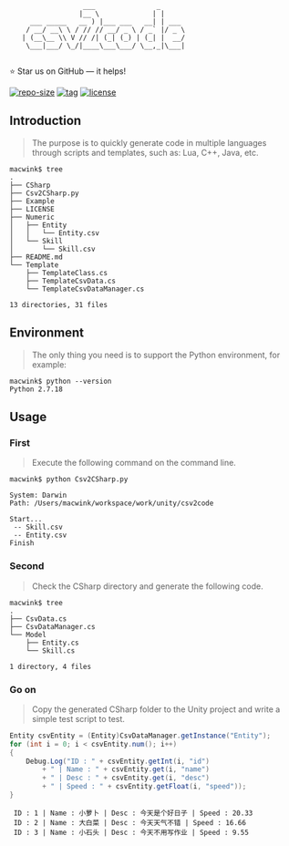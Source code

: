 ``` 
                  ___               _      
                 |__ \             | |     
     ___ _____   __ ) |___ ___   __| | ___ 
    / __/ __\ \ / // // __/ _ \ / _` |/ _ \
   | (__\__ \\ V // /| (_| (_) | (_| |  __/
    \___|___/ \_/|____\___\___/ \__,_|\___|
                                           
```                                                               

⭐ Star us on GitHub — it helps!

[![repo-size](https://img.shields.io/github/languages/code-size/imacwink/csv2code?style=flat)](https://github.com/imacwink/csv2code/archive/main.zip) [![tag](https://img.shields.io/github/v/tag/imacwink/csv2code)](https://github.com/imacwink/csv2code/tags) [![license](https://img.shields.io/github/license/imacwink/csv2code)](LICENSE) 

## Introduction
> The purpose is to quickly generate code in multiple languages ​​through scripts and templates, such as: Lua, C++, Java, etc.

```console
macwink$ tree
.
├── CSharp
├── Csv2CSharp.py
├── Example
├── LICENSE
├── Numeric
│   ├── Entity
│   │   └── Entity.csv
│   └── Skill
│       └── Skill.csv
├── README.md
└── Template
    ├── TemplateClass.cs
    ├── TemplateCsvData.cs
    └── TemplateCsvDataManager.cs

13 directories, 31 files
```

## Environment
> The only thing you need is to support the Python environment, for example:

```console
macwink$ python --version
Python 2.7.18
```

## Usage

### First
> Execute the following command on the command line.

```console
macwink$ python Csv2CSharp.py 

System: Darwin
Path: /Users/macwink/workspace/work/unity/csv2code

Start...
 -- Skill.csv
 -- Entity.csv
Finish
```

### Second
> Check the CSharp directory and generate the following code.

```console
macwink$ tree
.
├── CsvData.cs
├── CsvDataManager.cs
└── Model
    ├── Entity.cs
    └── Skill.cs

1 directory, 4 files
```

### Go on
> Copy the generated CSharp folder to the Unity project and write a simple test script to test.

```csharp
Entity csvEntity = (Entity)CsvDataManager.getInstance("Entity");
for (int i = 0; i < csvEntity.num(); i++)
{
    Debug.Log("ID : " + csvEntity.getInt(i, "id")
        + " | Name : " + csvEntity.get(i, "name")
        + " | Desc : " + csvEntity.get(i, "desc")
        + " | Speed : " + csvEntity.getFloat(i, "speed"));
}
```

```console
 ID : 1 | Name : 小萝卜 | Desc : 今天是个好日子 | Speed : 20.33
 ID : 2 | Name : 大白菜 | Desc : 今天天气不错 | Speed : 16.66
 ID : 3 | Name : 小石头 | Desc : 今天不用写作业 | Speed : 9.55
```
